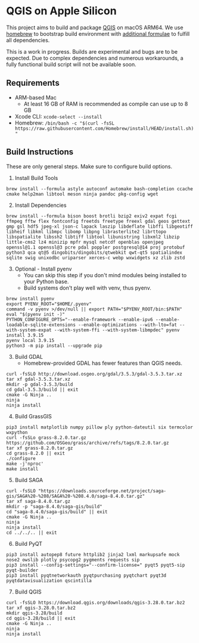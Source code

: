 # QGIS on Apple Silicon

This project aims to build and package [QGIS](https://www.qgis.org) on macOS ARM64. We use [homebrew](https://brew.sh) to bootstrap build environment with [additional formulae](https://github.com/DingoBits/homebrew-dingobits) to fulfill all dependencies.

This is a work in progress. Builds are experimental and bugs are to be expected. Due to complex dependencies and numerous workarounds, a fully functional build script will not be available soon. 

## Requirements
- ARM-based Mac
   - At least 16 GB of RAM is recommended as compile can use up to 8 GB
- Xcode CLI: ``xcode-select --install``
- Homebrew: ``/bin/bash -c "$(curl -fsSL https://raw.githubusercontent.com/Homebrew/install/HEAD/install.sh)"``

## Build Instructions
These are only general steps. Make sure to configure build options. 
1. Install Build Tools
```
brew install --formula astyle autoconf automake bash-completion ccache cmake help2man libtool meson ninja pandoc pkg-config wget
```
2. Install Dependencies
```
brew install --formula bison boost brotli bzip2 exiv2 expat fcgi ffmpeg fftw flex fontconfig freetds freetype freexl gdal geos gettext gmp gsl hdf5 jpeg-xl json-c lapack laszip libdeflate libffi libgeotiff libheif libkml libmpc libomp libpng librasterlite2 librttopo libspatialite libssh2 libtiff libtool libunistring libxml2 libzip little-cms2 lz4 minizip mpfr mysql netcdf openblas openjpeg openssl@1.1 openssl@3 pcre pdal poppler postgresql@14 proj protobuf python3 qca qt@5 dingobits/dingobits/qtwebkit qwt-qt5 spatialindex sqlite swig unixodbc uriparser xerces-c webp wxwidgets xz zlib zstd
```
3. Optional - Install pyenv
    - You can skip this step if you don't mind modules being installed to your Python base.
    - Build systems don't play well with venv, thus pyenv.
```
brew install pyenv
export PYENV_ROOT="$HOME/.pyenv"
command -v pyenv >/dev/null || export PATH="$PYENV_ROOT/bin:$PATH"
eval "$(pyenv init -)"
PYTHON_CONFIGURE_OPTS="--enable-framework --enable-ipv6 --enable-loadable-sqlite-extensions --enable-optimizations --with-lto=fat --with-system-expat --with-system-ffi --with-system-libmpdec" pyenv install 3.9.15
pyenv local 3.9.15
python3 -m pip install --upgrade pip
```
3. Build GDAL
    - Homebrew-provided GDAL has fewer features than QGIS needs.
```
curl -fsSLO http://download.osgeo.org/gdal/3.5.3/gdal-3.5.3.tar.xz
tar xf gdal-3.5.3.tar.xz
mkdir -p gdal-3.5.3/build
cd gdal-3.5.3/build || exit
cmake -G Ninja ..
ninja
ninja install
```
4. Build GrassGIS
```
pip3 install matplotlib numpy pillow ply python-dateutil six termcolor wxpython
curl -fsSLo grass-8.2.0.tar.gz https://github.com/OSGeo/grass/archive/refs/tags/8.2.0.tar.gz
tar xf grass-8.2.0.tar.gz
cd grass-8.2.0 || exit
./configure
make -j'nproc'
make install
```
5. Build SAGA
```
curl -fsSLO "https://downloads.sourceforge.net/project/saga-gis/SAGA%20-%208/SAGA%20-%208.4.0/saga-8.4.0.tar.gz"
tar xf saga-8.4.0.tar.gz
mkdir -p "saga-8.4.0/saga-gis/build"
cd "saga-8.4.0/saga-gis/build" || exit
cmake -G Ninja ..
ninja
ninja install
cd ../../.. || exit
```
6. Build PyQT
```
pip3 install autopep8 future httplib2 jinja2 lxml markupsafe mock nose2 owslib plotly psycopg2 pygments requests sip
pip3 install --config-settings="--confirm-license=" pyqt5 pyqt5-sip pyqt-builder
pip3 install pyqtnetworkauth pyqtpurchasing pyqtchart pyqt3d pyqtdatavisualization qscintilla
```
7. Build QGIS
```
curl -fsSLO https://download.qgis.org/downloads/qgis-3.28.0.tar.bz2
tar xf qgis-3.28.0.tar.bz2
mkdir qgis-3.28/build
cd qgis-3.28/build || exit
cmake -G Ninja ..
ninja
ninja install
```
